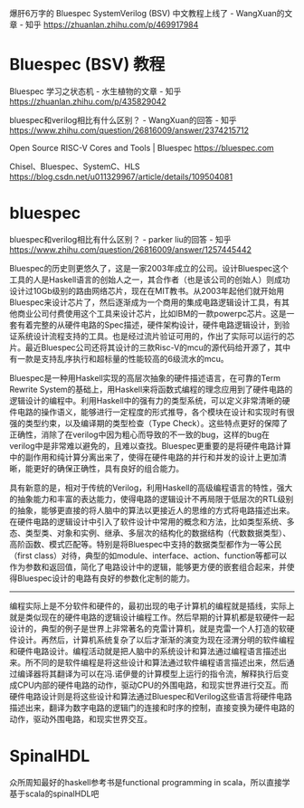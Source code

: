 爆肝6万字的 Bluespec SystemVerilog (BSV) 中文教程上线了 - WangXuan的文章 - 知乎
https://zhuanlan.zhihu.com/p/469917984


# Bluespec (BSV) 教程


Bluespec 学习之状态机 - 水生植物的文章 - 知乎
https://zhuanlan.zhihu.com/p/435829042





bluespec和verilog相比有什么区别？ - WangXuan的回答 - 知乎
https://www.zhihu.com/question/26816009/answer/2374215712


Open Source RISC-V Cores and Tools | Bluespec
https://bluespec.com

Chisel、Bluespec、SystemC、HLS https://blog.csdn.net/u011329967/article/details/109504081









# bluespec





bluespec和verilog相比有什么区别？ - parker liu的回答 - 知乎
https://www.zhihu.com/question/26816009/answer/1257445442


Bluespec的历史则更悠久了，这是一家2003年成立的公司。设计Bluespec这个工具的人是Haskell语言的创始人之一，其合作者（也是该公司的创始人）则成功设计过10Gb级别的路由网络芯片，现在在MIT教书。从2003年起他们就开始用Bluespec来设计芯片了，然后逐渐成为一个商用的集成电路逻辑设计工具，有其他商业公司付费使用这个工具来设计芯片，比如IBM的一款powerpc芯片。这是一套有着完整的从硬件电路的Spec描述，硬件架构设计，硬件电路逻辑设计，到验证系统设计流程支持的工具。也是经过流片验证可用的，作出了实际可以运行的芯片。最近Bluespec公司还将其设计的三款Risc-V的mcu的源代码给开源了，其中有一款是支持乱序执行和超标量的性能较高的6级流水的mcu。

Bluespec是一种用Haskell实现的高层次抽象的硬件描述语言，在可靠的Term Rewrite System的基础上，用Haskell来将函数式编程的理念应用到了硬件电路的逻辑设计的编程中。利用Haskell中的强有力的类型系统，可以定义非常清晰的硬件电路的操作语义，能够进行一定程度的形式推导，各个模块在设计和实现时有很强的类型约束，以及编译期的类型检查（Type Check）。这些特点更好的保障了正确性，消除了在verilog中因为粗心而导致的不一致的bug，这样的bug在verilog中是非常难以避免的，且难以查找。Bluespec更重要的是将硬件电路计算中的副作用和纯计算分离出来了，使得在硬件电路的并行和并发的设计上更加清晰，能更好的确保正确性，具有良好的组合能力。

具有新意的是，相对于传统的Verilog，利用Haskell的高级编程语言的特性，强大的抽象能力和丰富的表达能力，使得电路的逻辑设计不再局限于低层次的RTL级别的抽象，能够更直接的将人脑中的算法以更接近人的思维的方式将电路描述出来。在硬件电路的逻辑设计中引入了软件设计中常用的概念和方法，比如类型系统、多态、类型类、对象和实例、继承、多层次的结构化的数据结构（代数数据类型）、高阶函数、模式匹配等。特别是将Bluespec中支持的数据类型都作为一等公民（first class）对待，典型的如module、interface、action、function等都可以作为参数和返回值，简化了电路设计中的逻辑，能够更方便的嵌套组合起来，并使得Bluespec设计的电路有良好的参数化定制的能力。

-------------------------------------------------------------------

编程实际上是不分软件和硬件的，最初出现的电子计算机的编程就是插线，实际上就是类似现在的硬件电路的逻辑设计编程工作。然后早期的计算机都是软硬件一起设计的，典型的例子是世界上非常著名的克雷计算机，就是克雷一个人打造的软硬件设计。再然后，计算机系统复杂了以后才渐渐的演变为现在泾渭分明的软件编程和硬件电路设计。编程活动就是把人脑中的系统设计和算法通过编程语言描述出来。所不同的是软件编程是将这些设计和算法通过软件编程语言描述出来，然后通过编译器将其翻译为可以在冯.诺伊曼的计算模型上运行的指令流，解释执行后变成CPU内部的硬件电路的动作，驱动CPU的外围电路，和现实世界进行交互。而硬件电路设计则是将这些设计和算法通过Bluespec和Verilog这些语言将硬件电路描述出来，翻译为数字电路的逻辑门的连接和时序的控制，直接变换为硬件电路的动作，驱动外围电路，和现实世界交互。








# SpinalHDL



众所周知最好的haskell参考书是functional programming in scala，所以直接学基于scala的spinalHDL吧
























